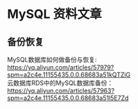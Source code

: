 # MySQL 资料文章
## 备份恢复
MySQL数据库如何做备份与恢复:</br>
https://yq.aliyun.com/articles/57979?spm=a2c4e.11155435.0.0.68683a51kQTZiG </br>
云数据库RDS中的MySQL数据库备份：</br>
https://yq.aliyun.com/articles/57963?spm=a2c4e.11155435.0.0.68683a51l5E7Zd </br>
